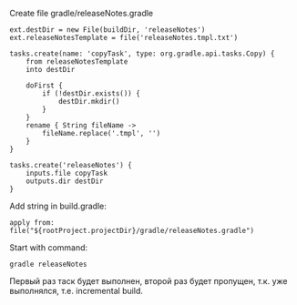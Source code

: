 Create file gradle/releaseNotes.gradle

```
ext.destDir = new File(buildDir, 'releaseNotes')
ext.releaseNotesTemplate = file('releaseNotes.tmpl.txt')

tasks.create(name: 'copyTask', type: org.gradle.api.tasks.Copy) {
    from releaseNotesTemplate
    into destDir

    doFirst {
        if (!destDir.exists()) {
            destDir.mkdir()
        }
    }
    rename { String fileName ->
        fileName.replace('.tmpl', '')
    }
}

tasks.create('releaseNotes') {
    inputs.file copyTask
    outputs.dir destDir
}
```
Add string in build.gradle:
```
apply from: file("${rootProject.projectDir}/gradle/releaseNotes.gradle")
```
Start with command:
```
gradle releaseNotes
```

Первый раз таск будет выполнен, второй раз будет пропущен, т.к. уже выполнялся, т.е. incremental build.
